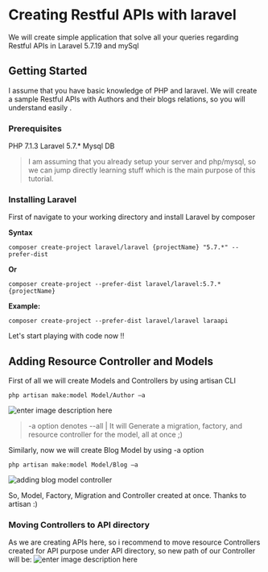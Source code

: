 # Creating Restful APIs with laravel

  We will create simple application that solve all your queries regarding Restful APIs in Laravel 5.7.19 and mySql

## Getting Started

I assume that you have basic knowledge of PHP and laravel. We will create a sample Restful APIs with Authors and their blogs relations, so you will understand easily . 

### Prerequisites
PHP 7.1.3
Laravel 5.7.*
Mysql DB  

 

> I am assuming that you already setup your server and php/mysql, so we can jump directly learning stuff which is the main purpose of this tutorial.

### Installing Laravel

First of navigate to your working directory and install Laravel by composer

**Syntax**
```
composer create-project laravel/laravel {projectName} "5.7.*" --prefer-dist
```
**Or**
```
composer create-project --prefer-dist laravel/laravel:5.7.* {projectName}
```
**Example:**
```
composer create-project --prefer-dist laravel/laravel laraapi
```

Let's start playing with code now !!

## Adding Resource Controller and Models 
First of all we will create Models and Controllers by using artisan CLI
```
php artisan make:model Model/Author –a
```
![enter image description here](https://lh3.googleusercontent.com/gNBjm_b2PhgIsew9PPAMffO989zrvnQvfiOx6wFdX-w0xrP0InRcVcrMpoKpc6ZQcjyF1mJu2ZY "Adding Author Model")

> -a option denotes --all | It will Generate a migration, factory, and resource controller for the model, all at once ;)

Similarly, now we will create Blog Model by using -a option
```
php artisan make:model Model/Blog –a
```
![adding blog model controller](https://lh3.googleusercontent.com/TxNUxLcs8feQRcGOO9-nW3mON7ICs2CCU85lwHnQlYl8ZOR9EBA7A-tWDTx32jK_baaWjL0DtuQ "adding blog")

So, Model, Factory, Migration and Controller created at once. Thanks to artisan :)


### Moving Controllers to API directory
As we are creating APIs here, so i recommend to move resource Controllers created for API purpose under API directory, so new path of our Controller will be:
![enter image description here](https://lh3.googleusercontent.com/PWLl6xpIQ7fjY62Hs4OQygeTLPxLs3lxf7wKnhAupWnvAgah_Up83iKVe5p9ZV-LJeHRarhV0zI "Controller Structure")

